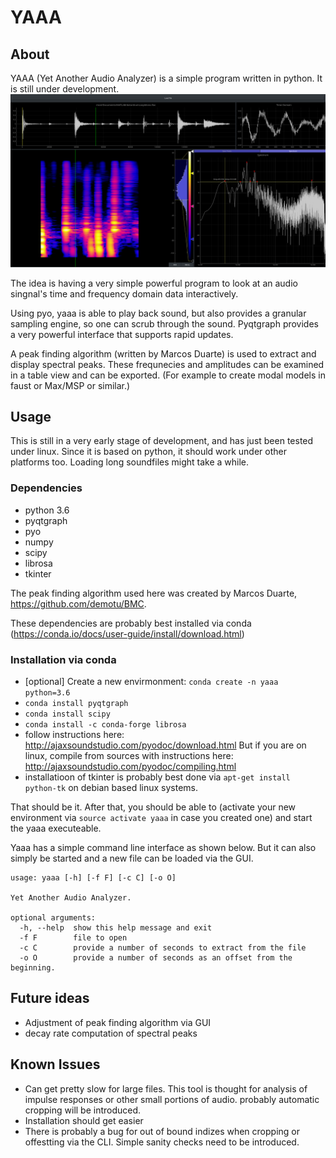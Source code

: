 # YAAA

## About
YAAA (Yet Another Audio Analyzer) is a simple program written in python. It is still under development.
![interface screen shot](./img/main.png)

The idea is having a very simple powerful program to look at an audio singnal's time and frequency domain data interactively.


Using pyo, yaaa is able to play back sound, but also provides a granular sampling engine, so one can scrub through the sound. Pyqtgraph provides a very powerful interface that supports rapid updates.

A peak finding algorithm (written by Marcos Duarte) is used to extract and display spectral peaks. These frequnecies and amplitudes can be examined in a table view and can be exported. (For example to create modal models in faust or Max/MSP or similar.)

## Usage
This is still in a very early stage of development, and has just been tested under linux. Since it is based on python, it should work under other platforms too.
Loading long soundfiles might take a while.


### Dependencies
- python 3.6
- pyqtgraph
- pyo
- numpy
- scipy
- librosa
- tkinter

The peak finding algorithm used here was created by Marcos Duarte, https://github.com/demotu/BMC.

These dependencies are probably best installed via conda (https://conda.io/docs/user-guide/install/download.html)

### Installation via conda
- [optional] Create a new envirmonment: ```conda create -n yaaa python=3.6```
- ```conda install pyqtgraph```
- ```conda install scipy```
- ```conda install -c conda-forge librosa```
- follow instructions here: 
    http://ajaxsoundstudio.com/pyodoc/download.html
    But if you are on linux, compile from sources with instructions here:
    http://ajaxsoundstudio.com/pyodoc/compiling.html
- installatioon of tkinter is probably best done via ```apt-get install python-tk``` on debian based linux systems.

That should be it. After that, you should be able to
(activate your new environment via ```source activate yaaa``` in case you created one)
and start the yaaa executeable. 

Yaaa has a simple command line interface as shown below. But it can also simply be started and a new file can be loaded via the GUI. 
```
usage: yaaa [-h] [-f F] [-c C] [-o O]

Yet Another Audio Analyzer.

optional arguments:
  -h, --help  show this help message and exit
  -f F        file to open
  -c C        provide a number of seconds to extract from the file
  -o O        provide a number of seconds as an offset from the beginning.
```


## Future ideas
- Adjustment of peak finding algorithm via GUI
- decay rate computation of spectral peaks

## Known Issues
- Can get pretty slow for large files. This tool is thought for analysis of impulse responses or other small portions of audio. probably automatic cropping will be introduced.
- Installation should get easier
- There is probably a bug for out of bound indizes when cropping or offestting via the CLI. Simple sanity checks need to be introduced.